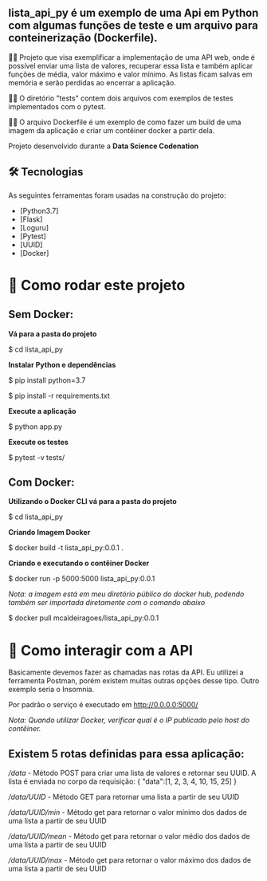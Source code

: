 ﻿## lista_api_py é um exemplo de uma Api em Python  com algumas funções de teste e um arquivo para conteinerização (Dockerfile).

🦸‍♂️ Projeto que visa exemplificar a implementação de uma API web, onde é possível enviar uma lista de valores, recuperar essa lista e também aplicar funções de média, valor máximo e valor mínimo. As listas ficam salvas em memória e serão perdidas ao encerrar a aplicação.

🦸‍♂️ O diretório "tests" contem dois arquivos com exemplos de testes implementados com o pytest.

🦸‍♂️ O arquivo Dockerfile é um exemplo de como fazer um build de uma imagem da aplicação e criar um contêiner docker a partir dela. 

Projeto desenvolvido durante a **Data Science Codenation** 

## 🛠 Tecnologias

As seguintes ferramentas foram usadas na construção do projeto:

- [Python3.7]
- [Flask]
- [Loguru]
- [Pytest]
- [UUID]
- [Docker]

# 🚀 Como rodar este projeto

## Sem Docker:
**Vá para a pasta do projeto**

$ cd lista_api_py

**Instalar Python e dependências**

$ pip install python=3.7

$ pip install -r requirements.txt

**Execute a aplicação**

$ python app.py

**Execute os testes**

$ pytest -v tests/ 

## Com Docker:
**Utilizando o Docker CLI vá para a pasta do projeto**

$ cd lista_api_py

**Criando Imagem Docker**

$ docker build -t lista_api_py:0.0.1 .

**Criando e executando o contêiner Docker**

$ docker run -p 5000:5000 lista_api_py:0.0.1

*Nota: a imagem está em meu diretório público do docker hub, podendo também ser importada diretamente com o comando abaixo*

$ docker pull mcaldeiragoes/lista_api_py:0.0.1  

# 🚀 Como interagir com a API

Basicamente devemos fazer as chamadas nas rotas da API. Eu utilizei a ferramenta Postman, porém existem muitas outras opções desse tipo. Outro exemplo seria o Insomnia.

Por padrão o serviço é executado em http://0.0.0.0:5000/

*Nota: Quando utilizar Docker, verificar qual é o IP publicado pelo host do contêiner.*

## Existem 5 rotas definidas para essa aplicação:

*/data* - Método POST para criar uma lista de valores e retornar seu UUID. A lista é enviada no corpo da requisição: 
{
    "data":[1, 2, 3, 4, 10, 15, 25]
}

*/data/UUID* - Método GET para retornar uma lista a partir de seu UUID

*/data/UUID/min* - Método get para retornar o valor mínimo dos dados de uma lista a partir de seu UUID

*/data/UUID/mean* - Método get para retornar o valor médio dos dados de uma lista a partir de seu UUID

*/data/UUID/max* - Método get para retornar o valor máximo dos dados de uma lista a partir de seu UUID
